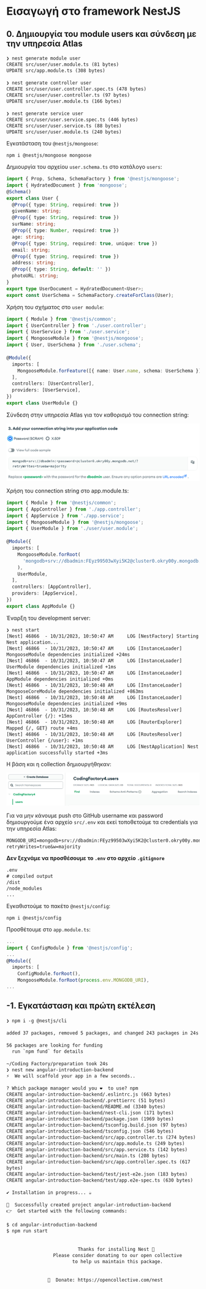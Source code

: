 # Εισαγωγή στο framework NestJS

## 0. Δημιουργία του module users και σύνδεση με την υπηρεσία Atlas

```
❯ nest generate module user
CREATE src/user/user.module.ts (81 bytes)
UPDATE src/app.module.ts (308 bytes)

❯ nest generate controller user
CREATE src/user/user.controller.spec.ts (478 bytes)
CREATE src/user/user.controller.ts (97 bytes)
UPDATE src/user/user.module.ts (166 bytes)

❯ nest generate service user
CREATE src/user/user.service.spec.ts (446 bytes)
CREATE src/user/user.service.ts (88 bytes)
UPDATE src/user/user.module.ts (240 bytes)
```

Εγκατάσταση του `@nestjs/mongoose`:

```
npm i @nestjs/mongoose mongoose
```

Δημιουργία του αρχείου `user.schema.ts` στο κατάλογο `users`:

```typescript
import { Prop, Schema, SchemaFactory } from '@nestjs/mongoose';
import { HydratedDocument } from 'mongoose';
@Schema()
export class User {
  @Prop({ type: String, required: true })
  givenName: string;
  @Prop({ type: String, required: true })
  surName: string;
  @Prop({ type: Number, required: true })
  age: string;
  @Prop({ type: String, required: true, unique: true })
  email: string;
  @Prop({ type: String, required: true })
  address: string;
  @Prop({ type: String, default: '' })
  photoURL: string;
}
export type UserDocument = HydratedDocument<User>;
export const UserSchema = SchemaFactory.createForClass(User);
```

Χρήση του σχήματος στο `user module`:

```typescript
import { Module } from '@nestjs/common';
import { UserController } from './user.controller';
import { UserService } from './user.service';
import { MongooseModule } from '@nestjs/mongoose';
import { User, UserSchema } from './user.schema';

@Module({
  imports: [
    MongooseModule.forFeature([{ name: User.name, schema: UserSchema }]),
  ],
  controllers: [UserController],
  providers: [UserService],
})
export class UserModule {}
```

Σύνδεση στην υπηρεσία Atlas για τον καθορισμό του connection string:

![](constring.png)

Χρήση του connection string στο app.module.ts:

```typescript
import { Module } from '@nestjs/common';
import { AppController } from './app.controller';
import { AppService } from './app.service';
import { MongooseModule } from '@nestjs/mongoose';
import { UserModule } from './user/user.module';

@Module({
  imports: [
    MongooseModule.forRoot(
      'mongodb+srv://dbadmin:FEyz99503wXyi5K2@cluster0.okry00y.mongodb.net/CodingFactory4?retryWrites=true&w=majority',
    ),
    UserModule,
  ],
  controllers: [AppController],
  providers: [AppService],
})
export class AppModule {}
```

Έναρξη του development server:

```
❯ nest start
[Nest] 46866  - 10/31/2023, 10:50:47 AM     LOG [NestFactory] Starting Nest application...
[Nest] 46866  - 10/31/2023, 10:50:47 AM     LOG [InstanceLoader] MongooseModule dependencies initialized +24ms
[Nest] 46866  - 10/31/2023, 10:50:47 AM     LOG [InstanceLoader] UserModule dependencies initialized +1ms
[Nest] 46866  - 10/31/2023, 10:50:47 AM     LOG [InstanceLoader] AppModule dependencies initialized +0ms
[Nest] 46866  - 10/31/2023, 10:50:48 AM     LOG [InstanceLoader] MongooseCoreModule dependencies initialized +863ms
[Nest] 46866  - 10/31/2023, 10:50:48 AM     LOG [InstanceLoader] MongooseModule dependencies initialized +9ms
[Nest] 46866  - 10/31/2023, 10:50:48 AM     LOG [RoutesResolver] AppController {/}: +15ms
[Nest] 46866  - 10/31/2023, 10:50:48 AM     LOG [RouterExplorer] Mapped {/, GET} route +4ms
[Nest] 46866  - 10/31/2023, 10:50:48 AM     LOG [RoutesResolver] UserController {/user}: +1ms
[Nest] 46866  - 10/31/2023, 10:50:48 AM     LOG [NestApplication] Nest application successfully started +3ms
```

H βάση και η collection δημιουργήθηκαν:

![](dbcreated.png)

Για να μην κάνουμε push στο GitHub username και password δημιουργούμε ένα αρχείο `src/.env` και εκεί τοποθετούμε τα credentials για την υπηρεσία Atlas:

```
MONGODB_URI=mongodb+srv://dbadmin:FEyz99503wXyi5K2@cluster0.okry00y.mongodb.net/CodingFactory4?retryWrites=true&w=majority
```

**Δεν ξεχνάμε να προσθέσουμε το `.env` στο αρχείο `.gitignore`**

```
.env
# compiled output
/dist
/node_modules
...
```

Εγκαθιστούμε το πακέτο `@nestjs/config`:

```
npm i @nestjs/config
```

Προσθέτουμε στο `app.module.ts`:

```typescript
...
import { ConfigModule } from '@nestjs/config';
...
@Module({
  imports: [
    ConfigModule.forRoot(),
    MongooseModule.forRoot(process.env.MONGODB_URI),
...
```

## -1. Εγκατάσταση και πρώτη εκτέλεση

```
❯ npm i -g @nestjs/cli

added 37 packages, removed 5 packages, and changed 243 packages in 24s

56 packages are looking for funding
  run `npm fund` for details

~/Coding Factory/preparation took 24s
❯ nest new angular-introduction-backend
⚡  We will scaffold your app in a few seconds..

? Which package manager would you ❤️  to use? npm
CREATE angular-introduction-backend/.eslintrc.js (663 bytes)
CREATE angular-introduction-backend/.prettierrc (51 bytes)
CREATE angular-introduction-backend/README.md (3340 bytes)
CREATE angular-introduction-backend/nest-cli.json (171 bytes)
CREATE angular-introduction-backend/package.json (1969 bytes)
CREATE angular-introduction-backend/tsconfig.build.json (97 bytes)
CREATE angular-introduction-backend/tsconfig.json (546 bytes)
CREATE angular-introduction-backend/src/app.controller.ts (274 bytes)
CREATE angular-introduction-backend/src/app.module.ts (249 bytes)
CREATE angular-introduction-backend/src/app.service.ts (142 bytes)
CREATE angular-introduction-backend/src/main.ts (208 bytes)
CREATE angular-introduction-backend/src/app.controller.spec.ts (617 bytes)
CREATE angular-introduction-backend/test/jest-e2e.json (183 bytes)
CREATE angular-introduction-backend/test/app.e2e-spec.ts (630 bytes)

✔ Installation in progress... ☕

🚀  Successfully created project angular-introduction-backend
👉  Get started with the following commands:

$ cd angular-introduction-backend
$ npm run start


                          Thanks for installing Nest 🙏
                 Please consider donating to our open collective
                        to help us maintain this package.


               🍷  Donate: https://opencollective.com/nest
```
